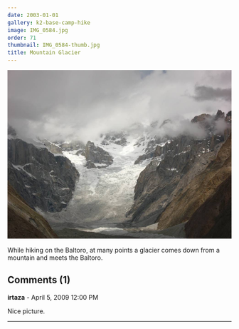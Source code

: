 ```yaml
---
date: 2003-01-01
gallery: k2-base-camp-hike
image: IMG_0584.jpg
order: 71
thumbnail: IMG_0584-thumb.jpg
title: Mountain Glacier
---
```


![Mountain Glacier](./IMG_0584.jpg)

While hiking on the Baltoro, at many points a glacier comes down from a mountain and meets the Baltoro.

<div id="comments">

## Comments (1)

**irtaza** - April  5, 2009 12:00 PM

Nice picture.

---

</div>